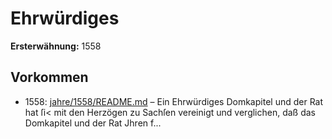 # Ehrwürdiges

**Ersterwähnung:** 1558

## Vorkommen
- 1558: [jahre/1558/README.md](../jahre/1558/README.md) – Ein Ehrwürdiges Domkapitel und der Rat hat ſi<
mit den Herzögen zu Sachſen vereinigt und verglichen, daß
das Domkapitel und der Rat Jhren f...
